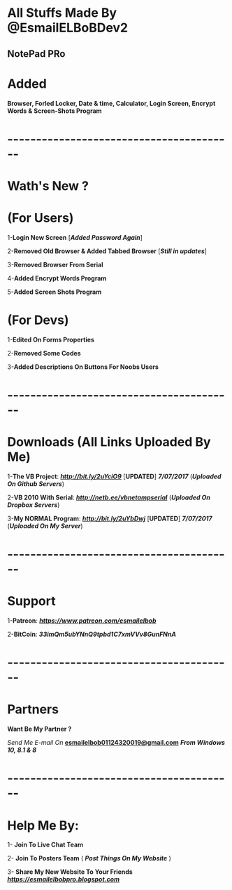 # All Stuffs Made By @EsmailELBoBDev2
## NotePad PRo
# Added 

**Browser, Forled Locker, Date & time, Calculator, Login Screen, Encrypt Words & Screen-Shots Program**
# ----------------------------------------
# Wath's New ?

# (For Users)

1-**Login New Screen** [***Added Password Again***] 

2-**Removed Old Browser & Added Tabbed Browser** [***Still in updates***]

3-**Removed Browser From Serial**

4-**Added Encrypt Words Program**

5-**Added Screen Shots Program**

# (For Devs)

1-**Edited On Forms Properties**

2-**Removed Some Codes**

3-**Added Descriptions On Buttons For Noobs Users**
# ----------------------------------------
# Downloads (All Links Uploaded By Me)

1-**The VB Project**: ***http://bit.ly/2uYciO9*** [**UPDATED**] ***7/07/2017*** (***Uploaded On Github Servers***)

2-**VB 2010 With Serial**:  ***http://netb.ee/vbnetampserial*** (***Uploaded On Dropbox Servers***)

3-**My NORMAL Program**:  ***http://bit.ly/2uYbDwj*** [**UPDATED**] ***7/07/2017*** (***Uploaded On My Server***)
# ----------------------------------------
# Support

1-**Patreon**: ***https://www.patreon.com/esmailelbob***

2-**BitCoin**: ***33imQm5ubYNnQ9tpbd1C7xmVVv8GunFNnA***
# ----------------------------------------
# Partners

**Want Be My Partner ?**

*Send Me E-mail On*  **esmailelbob01124320019@gmail.com** ***From Windows 10, 8.1 & 8*** 
# ----------------------------------------
# Help Me By:

1- **Join To Live Chat Team**

2- **Join To Posters Team**  ( ***Post Things On My Website*** )

3- **Share My New Website To Your Friends** ***https://esmailelbobpro.blogspot.com***
